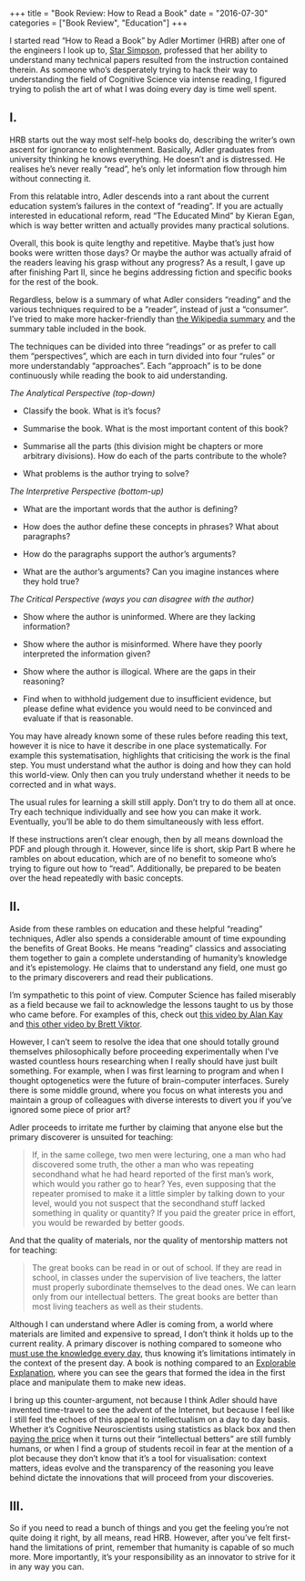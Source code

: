 +++
title = "Book Review: How to Read a Book"
date = "2016-07-30"
categories = ["Book Review", "Education"]
+++

I started read “How to Read a Book” by Adler Mortimer (HRB) after one of the engineers I look up to, [Star Simpson](http://starsimpson.com/), professed that her ability to understand many technical papers resulted from the instruction contained therein. As someone who’s desperately trying to hack their way to understanding the field of Cognitive Science via intense reading, I figured trying to polish the art of what I was doing every day is time well spent.

## I.

HRB starts out the way most self-help books do, describing the writer’s own ascent for ignorance to enlightenment. Basically, Adler graduates from university thinking he knows everything. He doesn’t and is distressed. He realises he’s never really “read”, he’s only let information flow through him without connecting it.

From this relatable intro, Adler descends into a rant about the current education system’s failures in the context of “reading”. If you are actually interested in educational reform, read “The Educated Mind” by Kieran Egan, which is way better written and actually provides many practical solutions.

Overall, this book is quite lengthy and repetitive. Maybe that’s just how books were written those days? Or maybe the author was actually afraid of the readers leaving his grasp without any progress? As a result, I gave up after finishing Part II, since he begins addressing fiction and specific books for the rest of the book.

Regardless, below is a summary of what Adler considers “reading” and the various techniques required to be a “reader”, instead of just a “consumer”. I’ve tried to make more hacker-friendly than [the Wikipedia summary](https://en.wikipedia.org/wiki/How_to_Read_a_Book) and the summary table included in the book.

The techniques can be divided into three “readings” or as prefer to call them “perspectives”, which are each in turn divided into four “rules” or more understandably “approaches”. Each “approach” is to be done continuously while reading the book to aid understanding.

*The Analytical Perspective (top-down)*

- Classify the book. What is it’s focus?

- Summarise the book. What is the most important content of this book?

- Summarise all the parts (this division might be chapters or more arbitrary divisions). How do each of the parts contribute to the whole?

- What problems is the author trying to solve?

*The Interpretive Perspective (bottom-up)*


- What are the important words that the author is defining?

- How does the author define these concepts in phrases? What about paragraphs?

- How do the paragraphs support the author’s arguments?

- What are the author’s arguments? Can you imagine instances where they hold true?

*The Critical Perspective (ways you can disagree with the author)*

- Show where the author is uninformed. Where are they lacking information?

- Show where the author is misinformed. Where have they poorly interpreted the information given?

- Show where the author is illogical. Where are the gaps in their reasoning?

- Find when to withhold judgement due to insufficient evidence, but please define what evidence you would need to be convinced and evaluate if that is reasonable.

You may have already known some of these rules before reading this text, however it is nice to have it describe in one place systematically. For example this systematisation, highlights that criticising the work is the final step. You must understand what the author is doing and how they can hold this world-view. Only then can you truly understand whether it needs to be corrected and in what ways.

The usual rules for learning a skill still apply. Don’t try to do them all at once. Try each technique individually and see how you can make it work. Eventually, you’ll be able to do them simultaneously with less effort.

If these instructions aren’t clear enough, then by all means download the PDF and plough through it. However, since life is short, skip Part B where he rambles on about education, which are of no benefit to someone who’s trying to figure out how to “read”. Additionally, be prepared to be beaten over the head repeatedly with basic concepts.

## II.

Aside from these rambles on education and these helpful “reading” techniques, Adler also spends a considerable amount of time expounding the benefits of Great Books. He means “reading” classics and associating them together to gain a complete understanding of humanity’s knowledge and it’s epistemology. He claims that to understand any field, one must go to the primary discoverers and read their publications.

I’m sympathetic to this point of view. Computer Science has failed miserably as a field because we fail to acknowledge the lessons taught to us by those who came before. For examples of this, check out [this video by Alan Kay](https://www.youtube.com/watch?v=FvmTSpJU-Xc) and [this other video by Brett Viktor](https://vimeo.com/71278954).

However, I can’t seem to resolve the idea that one should totally ground themselves philosophically before proceeding experimentally when I’ve wasted countless hours researching when I really should have just built something. For example, when I was first learning to program and when I thought optogenetics were the future of brain-computer interfaces. Surely there is some middle ground, where you focus on what interests you and maintain a group of colleagues with diverse interests to divert you if you’ve ignored some piece of prior art?

Adler proceeds to irritate me further by claiming that anyone else but the primary discoverer is unsuited for teaching:

> If, in the same college, two men were lecturing, one a man who had discovered some truth, the other a man who was repeating secondhand what he had heard reported of the first man’s work, which would you rather go to hear? Yes, even supposing that the repeater promised to make it a little simpler by talking down to your level, would you not suspect that the secondhand stuff lacked something in quality or quantity? If you paid the greater price in effort, you would be rewarded by better goods.

And that the quality of materials, nor the quality of mentorship matters not for teaching:

> The great books can be read in or out of school. If they are read in school, in classes under the supervision of live teachers, the latter must properly subordinate themselves to the dead ones. We can learn only from our intellectual betters. The great books are better than most living teachers as well as their students.

Although I can understand where Adler is coming from, a world where materials are limited and expensive to spread, I don’t think it holds up to the current reality. A primary discover is nothing compared to someone who [must use the knowledge every day](http://worrydream.com/SomeThoughtsOnTeaching/), thus knowing it’s limitations intimately in the context of the present day. A book is nothing compared to an [Explorable Explanation](http://explorableexplanations.com/), where you can see the gears that formed the idea in the first place and manipulate them to make new ideas.

I bring up this counter-argument, not because I think Adler should have invented time-travel to see the advent of the Internet, but because I feel like I still feel the echoes of this appeal to intellectualism on a day to day basis. Whether it’s Cognitive Neuroscientists using statistics as black box and then [paying the price](http://www.pnas.org/content/113/28/7900.abstract) when it turns out their “intellectual betters” are still fumbly humans, or when I find a group of students recoil in fear at the mention of a plot because they don’t know that it’s a tool for visualisation: context matters, ideas evolve and the transparency of the reasoning you leave behind dictate the innovations that will proceed from your discoveries.

## III.

So if you need to read a bunch of things and you get the feeling you’re not quite doing it right, by all means, read HRB. However, after you’ve felt first-hand the limitations of print, remember that humanity is capable of so much more. More importantly, it’s your responsibility as an innovator to strive for it in any way you can.
